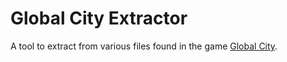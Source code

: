 # Global City Extractor
 A tool to extract from various files found in the game [Global City](https://store.steampowered.com/app/1731270).
